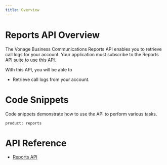 ```yaml
---
title: Overview
---
```

# Reports API Overview

The Vonage Business Communications Reports API enables you to retrieve call logs for your account. Your application must subscribe to the Reports API suite to use this API.

With this API, you will be able to 
* Retrieve call logs from your account. 

# Code Snippets

Code snippets demonstrate how to use the API to perform various tasks.

```code_snippet_list
product: reports
```

# API Reference

* [Reports API](/api/reports)

